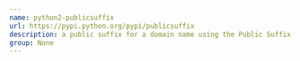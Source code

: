 ```yaml
---
name: python2-publicsuffix
url: https://pypi.python.org/pypi/publicsuffix
description: a public suffix for a domain name using the Public Suffix List. URL : https://pypi.python.org/pypi/publicsuffix Groups : None
group: None
---
```


